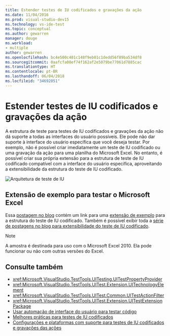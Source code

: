 ```yaml
---
title: Estender testes de IU codificados e gravações da ação
ms.date: 11/04/2016
ms.prod: visual-studio-dev15
ms.technology: vs-ide-test
ms.topic: conceptual
ms.author: gewarren
manager: douge
ms.workload:
- multiple
author: gewarren
ms.openlocfilehash: bc4e500c401c148f9eb01c1dedd56f89ba534df8
ms.sourcegitcommit: 0aafcfa08ef74f162af2e5079be77061d7885cac
ms.translationtype: HT
ms.contentlocale: pt-BR
ms.lasthandoff: 06/04/2018
ms.locfileid: "34692051"
---
```

# <a name="extend-coded-ui-tests-and-action-recordings"></a>Estender testes de IU codificados e gravações da ação

A estrutura de teste para testes de IU codificados e gravações da ação não dá suporte a todas as interfaces do usuário possíveis. Ele pode não dar suporte à interface do usuário específica que você deseja testar. Por exemplo, não é possível criar imediatamente um teste de IU codificado ou uma gravação da ação para uma planilha do Microsoft Excel. No entanto, é possível criar sua própria extensão para a estrutura de teste de IU codificado compatível com a interface do usuário específica, aproveitando a extensibilidade da estrutura do teste de IU codificado.

![Arquitetura de teste de IU](../test/media/ui_testarch.png)

## <a name="sample-extension-to-test-microsoft-excel"></a>Extensão de exemplo para testar o Microsoft Excel

Essa [postagem no blog](https://blogs.msdn.microsoft.com/gautamg/2010/01/05/3-introducing-sample-excel-extension/) contém um link para uma [extensão de exemplo](https://msdnshared.blob.core.windows.net/media/MSDNBlogsFS/prod.evol.blogs.msdn.com/CommunityServer.Components.PostAttachments/00/09/94/38/24/ExcelPluginSample.zip) para a estrutura do teste de IU codificado. Também é possível exibir toda a [série de postagens no blog para extensibilidade do teste de IU codificado](https://blogs.msdn.microsoft.com/gautamg/2010/01/05/series-on-coded-ui-test-extensibility/).

> [!NOTE]
> A amostra é destinada para uso com o Microsoft Excel 2010. Ela pode funcionar ou não com outras versões do Excel.

## <a name="see-also"></a>Consulte também

- <xref:Microsoft.VisualStudio.TestTools.UITesting.UITestPropertyProvider>
- <xref:Microsoft.VisualStudio.TestTools.UITest.Extension.UITechnologyElement>
- <xref:Microsoft.VisualStudio.TestTools.UITest.Common.UITestActionFilter>
- <xref:Microsoft.VisualStudio.TestTools.UITest.Extension.UITestExtensionPackage>
- [Usar automação de interface do usuário para testar código](../test/use-ui-automation-to-test-your-code.md)
- [Melhores práticas para testes de IU codificados](../test/best-practices-for-coded-ui-tests.md)
- [Configurações e plataformas com suporte para testes de IU codificados e gravações das ações](../test/supported-configurations-and-platforms-for-coded-ui-tests-and-action-recordings.md)
